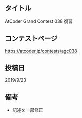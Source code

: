 ## タイトル

AtCoder Grand Contest 038 復習

## コンテストページ

https://atcoder.jp/contests/agc038

## 投稿日

2019/9/23

## 備考

- 記述を一部修正
